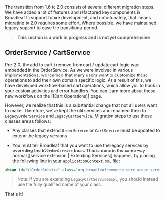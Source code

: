 The transition from 1.6 to 2.0 consists of several different migration steps. We have added a lot of features and refactored key components in Broadleaf to support future development, and unfortunately, that means migrating to 2.0 requires some effort. Where possible, we have maintained legacy support to ease the transitional period.

> **This section is a work in progress and is not yet comprehensive**

## OrderService / CartService

Pre-2.0, the add to cart / remove from cart / update cart logic was embedded in the OrderService. As we were involved in various implementations, we learned that many users want to customize these operations to add their own domain specific logic. As a result of this, we have developed workflow-based cart operations, which allow you to hook in your custom activities and error handlers. You can learn more about these new workflows on the [[Cart Operations]] page.

However, we realize that this is a substantial change that not all users want to make. Therefore, we've kept the old services and renamed them to `LegacyOrderService` and `LegacyCartService`. Migration steps to use these classes are as follows:

- Any classes that extend `OrderService` or `CartService` must be updated to extend the legacy versions

- You must tell Broadleaf that you want to use the legacy services by overriding the `blOrderService` bean. This is done in the same way normal [[service extension | Extending Services]] happens, by placing the following line in your `applicationContext.xml` file:
```xml
<bean id="blOrderService" class="org.broadleafcommerce.core.order.service.legacy.LegacyCartServiceImpl" />
```
> Note: If you are extending `LegacyCartServiceImpl`, you should instead use the fully qualified name of your class.

That's it!

